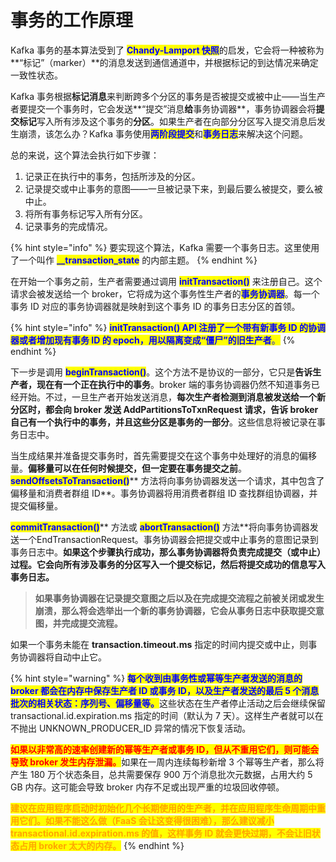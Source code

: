 # 事务的工作原理

Kafka 事务的基本算法受到了 <mark style="color:blue;">**Chandy-Lamport 快照**</mark>的启发，它会将一种被称为**“标记”（marker）**的消息发送到通信通道中，并根据标记的到达情况来确定一致性状态。

Kafka 事务根据**标记消息**来判断跨多个分区的事务是否被提交或被中止——当生产者要提交一个事务时，它会发送**“提交”消息**给**事务协调器**，事务协调器会将**提交标记**写入所有涉及这个事务的**分区**。如果生产者在向部分分区写入提交消息后发生崩溃，该怎么办？Kafka 事务使用<mark style="color:blue;">**两阶段提交**</mark>和<mark style="color:blue;">**事务日志**</mark>来解决这个问题。

总的来说，这个算法会执行如下步骤：

1. 记录正在执行中的事务，包括所涉及的分区。
2. 记录提交或中止事务的意图——一旦被记录下来，到最后要么被提交，要么被中止。
3. 将所有事务标记写入所有分区。
4. 记录事务的完成情况。

{% hint style="info" %}
要实现这个算法，Kafka 需要一个事务日志。这里使用了一个叫作 <mark style="color:blue;">**\_\_transaction\_state**</mark> 的内部主题。
{% endhint %}

在开始一个事务之前，生产者需要通过调用 <mark style="color:blue;">**initTransaction()**</mark> 来注册自己。这个请求会被发送给一个 broker，它将成为这个事务性生产者的<mark style="color:blue;">**事务协调器**</mark>。每一个事务 ID 对应的事务协调器就是映射到这个事务 ID 的事务日志分区的首领。

{% hint style="info" %}
<mark style="color:blue;">**initTransaction() API 注册了一个带有新事务 ID 的协调器或者增加现有事务  ID 的 epoch，用以隔离变成“僵尸”的旧生产者**</mark><mark style="color:blue;">。</mark>
{% endhint %}

下一步是调用 <mark style="color:blue;">**beginTransaction()**</mark>。这个方法不是协议的一部分，它只是**告诉生产者，现在有一个正在执行中的事务**。broker 端的事务协调器仍然不知道事务已经开始。不过，一旦生产者开始发送消息，**每次生产者检测到消息被发送给一个新分区时，都会向 broker 发送 AddPartitionsToTxnRequest 请求，告诉 broker 自己有一个执行中的事务，并且这些分区是事务的一部分**。这些信息将被记录在事务日志中。

当生成结果并准备提交事务时，首先需要提交在这个事务中处理好的消息的偏移量。**偏移量可以在任何时候提交，但一定要在事务提交之前**。<mark style="color:blue;">**sendOffsetsToTransaction()**</mark>** 方法将向事务协调器发送一个请求，其中包含了偏移量和消费者群组 ID**。事务协调器将用消费者群组 ID 查找群组协调器，并提交偏移量。

<mark style="color:blue;">**commitTransaction()**</mark>** 方法或 **<mark style="color:blue;">**abortTransaction()**</mark>** 方法**将向事务协调器发送一个EndTransactionRequest。事务协调器会把提交或中止事务的意图记录到事务日志中。**如果这个步骤执行成功，那么事务协调器将负责完成提交（或中止）过程。它会向所有涉及事务的分区写入一个提交标记，然后将提交成功的信息写入事务日志。**

> **如果事务协调器在记录提交意图之后以及在完成提交流程之前被关闭或发生崩溃，那么将会选举出一个新的事务协调器，它会从事务日志中获取提交意图，并完成提交流程。**

如果一个事务未能在 **transaction.timeout.ms** 指定的时间内提交或中止，则事务协调器将自动中止它。

{% hint style="warning" %}
<mark style="color:blue;">**每个收到由事务性或幂等生产者发送的消息的 broker 都会在内存中保存生产者 ID 或事务 ID，以及生产者发送的最后 5 个消息批次的相关状态：序列号、偏移量等。**</mark>这些状态在生产者停止活动之后会继续保留 transactional.id.expiration.ms 指定的时间（默认为 7 天）。这样生产者就可以在不抛出 UNKNOWN\_PRODUCER\_ID 异常的情况下恢复活动。

<mark style="color:red;">**如果以非常高的速率创建新的幂等生产者或事务 ID，但从不重用它们，则可能会导致 broker 发生内存泄漏。**</mark>如果在一周内连续每秒新增 3 个幂等生产者，那么将产生 180 万个状态条目，总共需要保存 900 万个消息批次元数据，占用大约 5 GB 内存。这可能会导致 broker 内存不足或出现严重的垃圾回收停顿。

<mark style="color:orange;">**建议在应用程序启动时初始化几个长期使用的生产者，并在应用程序生命周期中重用它们。如果不能这么做（FaaS 会让这变得很困难），那么建议减小 transactional.id.expiration.ms 的值，这样事务 ID 就会更快过期，不会让旧状态占用 broker 太大的内存。**</mark>
{% endhint %}
